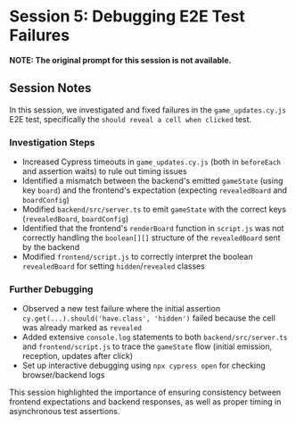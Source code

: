 # Session 5: Debugging E2E Test Failures

**NOTE: The original prompt for this session is not available.**

## Session Notes

In this session, we investigated and fixed failures in the `game_updates.cy.js` E2E test, specifically the `should reveal a cell when clicked` test.

### Investigation Steps

- Increased Cypress timeouts in `game_updates.cy.js` (both in `beforeEach` and assertion waits) to rule out timing issues
- Identified a mismatch between the backend's emitted `gameState` (using key `board`) and the frontend's expectation (expecting `revealedBoard` and `boardConfig`)
- Modified `backend/src/server.ts` to emit `gameState` with the correct keys (`revealedBoard`, `boardConfig`)
- Identified that the frontend's `renderBoard` function in `script.js` was not correctly handling the `boolean[][]` structure of the `revealedBoard` sent by the backend
- Modified `frontend/script.js` to correctly interpret the boolean `revealedBoard` for setting `hidden`/`revealed` classes

### Further Debugging

- Observed a new test failure where the initial assertion `cy.get(...).should('have.class', 'hidden')` failed because the cell was already marked as `revealed`
- Added extensive `console.log` statements to both `backend/src/server.ts` and `frontend/script.js` to trace the `gameState` flow (initial emission, reception, updates after click)
- Set up interactive debugging using `npx cypress open` for checking browser/backend logs

This session highlighted the importance of ensuring consistency between frontend expectations and backend responses, as well as proper timing in asynchronous test assertions.
